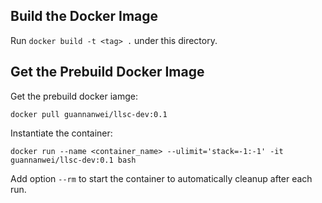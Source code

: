 ## Build the Docker Image

Run `docker build -t <tag> .` under this directory.

## Get the Prebuild Docker Image

Get the prebuild docker iamge:

`docker pull guannanwei/llsc-dev:0.1`

Instantiate the container:

`docker run --name <container_name> --ulimit='stack=-1:-1' -it guannanwei/llsc-dev:0.1 bash`

Add option `--rm` to start the container to automatically cleanup after each run.

